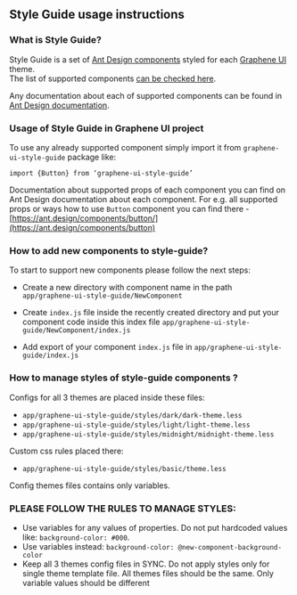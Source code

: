 ## Style Guide usage instructions

### What is Style Guide?

Style Guide is a set of [Ant Design components](ant.design/components) styled for each 
[Graphene UI](https://github.com/decentrawise/graphene-ui) theme. <br>
The list of supported components [can be checked here](https://github.com/decentrawise/graphene-ui-style-guide#ant-design-v3-components-support). 

Any documentation about each of supported components can be found in [Ant Design documentation](ant.design/components). 


### Usage of Style Guide in Graphene UI project

To use any already supported component simply import it from `graphene-ui-style-guide` package like:

`import {Button} from ‘graphene-ui-style-guide’`

Documentation about supported props of each component you can find on Ant Design documentation about each component. 
For e.g. all supported props or ways how to use `Button` component you can find there - [https://ant.design/components/button/](https://ant.design/components/button)


### How to add new components to style-guide?

To start to support new components please follow the next steps:
- Create a new directory with component name in the path<br>`app/graphene-ui-style-guide/NewComponent`

- Create `index.js` file inside the recently created directory and put your component code inside this index file
`app/graphene-ui-style-guide/NewComponent/index.js`

- Add export of your component `index.js` file in `app/graphene-ui-style-guide/index.js`


### How to manage styles of style-guide components ?

Configs for all 3 themes are placed inside these files:
- `app/graphene-ui-style-guide/styles/dark/dark-theme.less`
- `app/graphene-ui-style-guide/styles/light/light-theme.less`
- `app/graphene-ui-style-guide/styles/midnight/midnight-theme.less`

Custom css rules placed there:
- `app/graphene-ui-style-guide/styles/basic/theme.less`

Config themes files contains only variables.


### PLEASE FOLLOW THE RULES TO MANAGE STYLES:

- Use variables for any values of properties. Do not put hardcoded values like: `background-color: #000`. 
- Use variables instead: `background-color: @new-component-background-color`
- Keep all 3 themes config files in SYNC. Do not apply styles only for single theme template file. All themes files should be the same. Only variable values should be different
